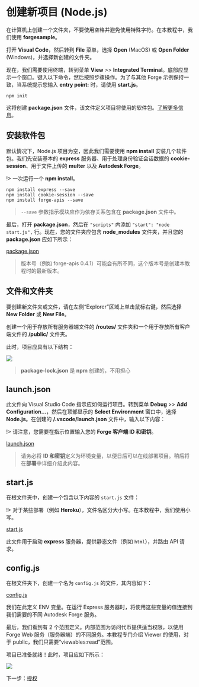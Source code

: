 # 创建新项目 (Node.js)

在计算机上创建一个文件夹，不要使用空格并避免使用特殊字符。在本教程中，我们使用 **forgesample**。

打开 **Visual Code**，然后转到 **File** 菜单，选择 **Open** (MacOS) 或 **Open Folder** (Windows)，并选择新创建的文件夹。 

现在，我们需要使用终端，转到菜单 **View** >> **Integrated Terminal**。底部应显示一个窗口。键入以下命令，然后按照步骤操作。为了与其他 Forge 示例保持一致，当系统提示您输入 **entry point:** 时，请使用 **start.js**。

```
npm init
```

这将创建 **package.json** 文件，该文件定义项目将使用的软件包。[了解更多信息](https://docs.npmjs.com/files/package.json)。

## 安装软件包

默认情况下，Node.js 项目为空，因此我们需要使用 **npm install** 安装几个软件包。我们先安装基本的 **express** 服务器、用于处理身份验证会话数据的 **cookie-session**、用于文件上传的 **multer** 以及 **Autodesk Forge**。

!> 一次运行一个 **npm install**。

```
npm install express --save
npm install cookie-session --save
npm install forge-apis --save
```

> `--save` 参数指示模块应作为依存关系包含在 **package.json** 文件中。

最后，打开 **package.json**，然后在 `"scripts"` 内添加 `"start": "node start.js",` 行。现在，您的文件夹应包含 **node_modules** 文件夹，并且您的 **package.json** 应如下所示：

[package.json](_snippets/viewhubmodels/node/package.json ':include :type=code json')

> 版本号（例如 forge-apis 0.4.1）可能会有所不同，这个版本号是创建本教程时的最新版本。

## 文件和文件夹

要创建新文件夹或文件，请在左侧“Explorer”区域上单击鼠标右键，然后选择 **New Folder** 或 **New File**。

创建一个用于存放所有服务器端文件的 **/routes/** 文件夹和一个用于存放所有客户端文件的 **/public/** 文件夹。

此时，项目应具有以下结构：

![](_media/nodejs/vs_code_explorer.png) 

> **package-lock.json** 是 **npm** 创建的，不用担心

## launch.json

此文件向 Visual Studio Code 指示应如何运行项目。转到菜单 **Debug** >> **Add Configuration...**，然后在顶部显示的 **Select Environment** 窗口中，选择 **Node.js**。在创建的 **/.vscode/launch.json** 文件中，输入以下内容：

!> 请注意，您需要在指示位置输入您的 **Forge 客户端 ID 和密钥**。

[launch.json](_snippets/viewhubmodels/node/launch.json ':include :type=code json')

> 请务必将 **ID 和密钥**定义为环境变量，以便日后可以在线部署项目。稍后将在**部署**中详细介绍此内容。

## start.js

在根文件夹中，创建一个包含以下内容的 `start.js` 文件：

!> 对于某些部署（例如 **Heroku**），文件名区分大小写。在本教程中，我们使用小写。

[start.js](_snippets/viewhubmodels/node/start.js ':include :type=code javascript')

此文件用于启动 **express** 服务器，提供静态文件（例如 `html`），并路由 API 请求。

## config.js

在根文件夹下，创建一个名为 `config.js` 的文件，其内容如下：

[config.js](_snippets/viewhubmodels/node/config.js ':include :type=code javascript')

我们在此定义 ENV 变量。在运行 Express 服务器时，将使用这些变量的值连接到我们需要的不同 Autodesk Forge 服务。

最后，我们看到有 2 个范围定义。内部范围为访问代币提供适当权限，以使用 Forge Web 服务（服务器端）的不同服务。本教程专门介绍 Viewer 的使用，对于 public，我们只需要“viewables:read”范围。

项目已准备就绪！此时，项目应如下所示：

![](_media/nodejs/vs_code_project.png) 

下一步：[授权](/zh-CN/oauth/3legged/)
